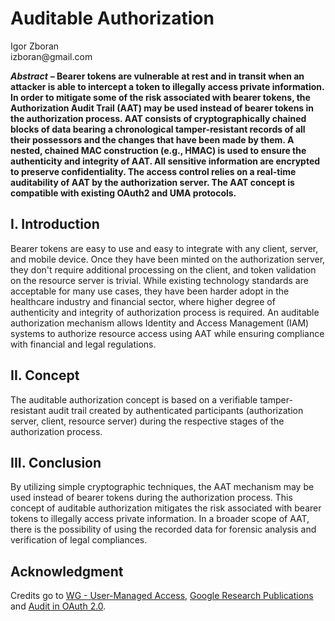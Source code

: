 <!-- @import "style.less" -->

# Auditable Authorization

<p class="author">
    Igor Zboran<br>
    izboran@gmail.com
</p>

***Abstract*** **– Bearer tokens are vulnerable at rest and in transit when an attacker is able to intercept a token to illegally access private information. In order to mitigate some of the risk associated with bearer tokens, the Authorization Audit Trail (AAT) may be used instead of bearer tokens in the authorization process. AAT consists of cryptographically chained blocks of data bearing a chronological tamper-resistant records of all their possessors and the changes that have been made by them. A nested, chained MAC construction (e.g., HMAC) is used to ensure the authenticity and integrity of AAT. All sensitive information are encrypted to preserve confidentiality. The access control relies on a real-time auditability of AAT by the authorization server. The AAT concept is compatible with existing OAuth2 and UMA protocols.**

## I. Introduction

Bearer tokens are easy to use and easy to integrate with any client, server, and mobile device. Once they have been minted on the authorization server, they don't require additional processing on the client, and token validation on the resource server is trivial. While existing technology standards are acceptable for many use cases, they have been harder adopt in the healthcare industry and financial sector, where higher degree of authenticity and integrity of authorization process is required. An auditable authorization mechanism allows Identity and Access Management (IAM) systems to authorize resource access using AAT while ensuring compliance with financial and legal regulations.

## II. Concept

The auditable authorization concept is based on a verifiable tamper-resistant audit trail created by authenticated participants (authorization server, client, resource server) during the respective stages of the authorization process.

## III. Conclusion

By utilizing simple cryptographic techniques, the AAT mechanism may be used instead of bearer tokens during the authorization process. This concept of auditable authorization mitigates the risk associated with bearer tokens to illegally access private information. In a broader scope of AAT, there is the possibility of using the recorded data for forensic analysis and verification of legal compliances.

## Acknowledgment

Credits go to [WG - User-Managed Access][1], [Google Research Publications][2] and [Audit in OAuth 2.0][3].

[1]: https://kantarainitiative.org/confluence/display/uma/Home
[2]: https://research.google/pubs/pub41892/
[3]: https://datatracker.ietf.org/doc/html/draft-tsitkov-oauth-audit-02

